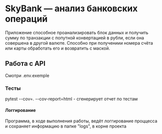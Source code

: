 # SkyBank — анализ банковских операций
Приложение способное проанализировать блок данных и получить сумму по транзакции 
с попутной конвертацией в рубли, если она совершена в другой валюте.
Способно при получениии номера счёта или карты обработать его и возвратить с маской.

## Работа с API
Смотри .env.exemple

### Тесты
pytest --cov=. --cov-report=html - сгенерирует отчет по тестам

#### Логгирование
Программа, в ходе выполнения работы, ведёт логгирование проццесса 
и сохраняет информацию в папке "logs", в корне проекта
